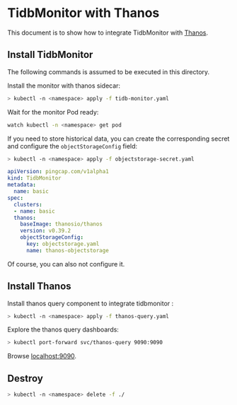 # TidbMonitor with Thanos

This document is to show how to integrate TidbMonitor with [Thanos](https://thanos.io/tip/thanos/design.md/).

## Install TidbMonitor

The following commands is assumed to be executed in this directory.

Install the monitor with thanos sidecar:

```bash
> kubectl -n <namespace> apply -f tidb-monitor.yaml
```

Wait for the monitor Pod ready:

```bash
watch kubectl -n <namespace> get pod
```

If you need to store historical data, you can create the corresponding secret and configure the `objectStorageConfig` field:

```bash
> kubectl -n <namespace> apply -f objectstorage-secret.yaml
```

```yaml
apiVersion: pingcap.com/v1alpha1
kind: TidbMonitor
metadata:
  name: basic
spec:
  clusters:
  - name: basic
  thanos:
    baseImage: thanosio/thanos
    version: v0.39.2
    objectStorageConfig:
      key: objectstorage.yaml
      name: thanos-objectstorage
```

Of course, you can also not configure it.

## Install Thanos

Install thanos query component to integrate tidbmonitor :

```bash
> kubectl -n <namespace> apply -f thanos-query.yaml
```

Explore the thanos query dashboards:

```bash
> kubectl port-forward svc/thanos-query 9090:9090
```

Browse [localhost:9090](http://localhost:9090).

## Destroy

```bash
> kubectl -n <namespace> delete -f ./
```
